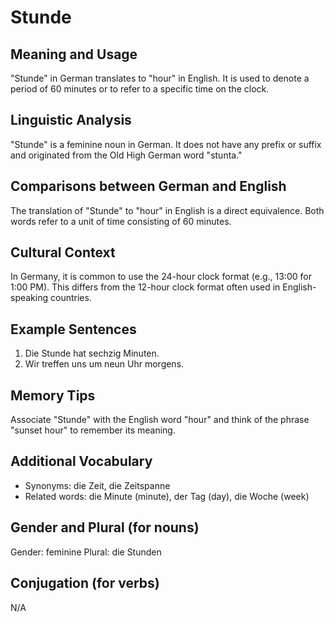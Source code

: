 # Stunde
## Meaning and Usage
"Stunde" in German translates to "hour" in English. It is used to denote a period of 60 minutes or to refer to a specific time on the clock.

## Linguistic Analysis
"Stunde" is a feminine noun in German. It does not have any prefix or suffix and originated from the Old High German word "stunta."

## Comparisons between German and English
The translation of "Stunde" to "hour" in English is a direct equivalence. Both words refer to a unit of time consisting of 60 minutes.

## Cultural Context
In Germany, it is common to use the 24-hour clock format (e.g., 13:00 for 1:00 PM). This differs from the 12-hour clock format often used in English-speaking countries.

## Example Sentences
1. Die Stunde hat sechzig Minuten.
2. Wir treffen uns um neun Uhr morgens.

## Memory Tips
Associate "Stunde" with the English word "hour" and think of the phrase "sunset hour" to remember its meaning.

## Additional Vocabulary
- Synonyms: die Zeit, die Zeitspanne
- Related words: die Minute (minute), der Tag (day), die Woche (week)

## Gender and Plural (for nouns)
Gender: feminine
Plural: die Stunden

## Conjugation (for verbs)
N/A
